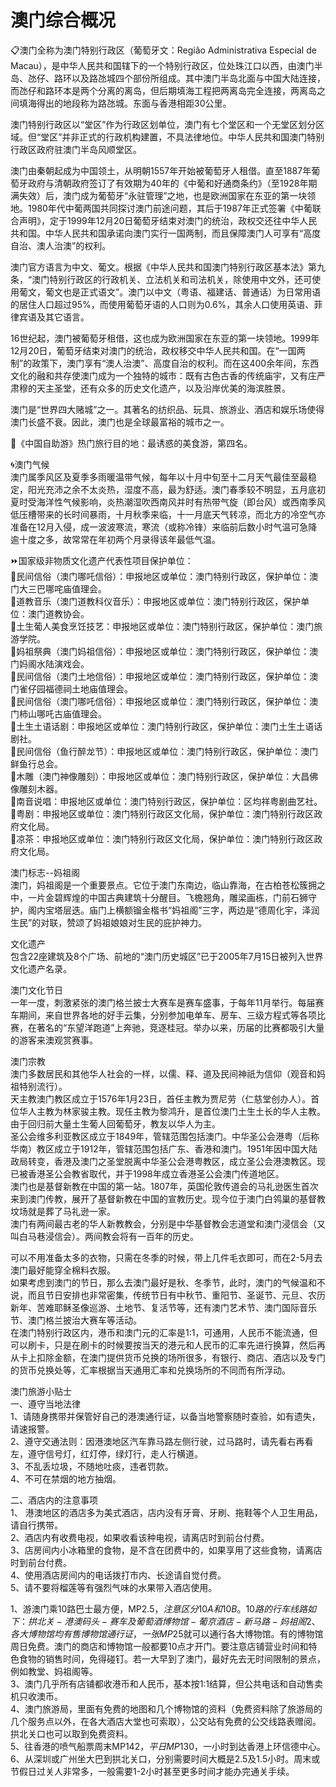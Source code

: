 # 澳门综合概况  
📋澳门全称为澳门特别行政区（葡萄牙文：Região Administrativa Especial de Macau‎），是中华人民共和国辖下的一个特别行政区，位处珠江口以西，由澳门半岛、氹仔、路环以及路氹城四个部份所组成。其中澳门半岛北面与中国大陆连接，而氹仔和路环本是两个分离的离岛，但后期填海工程把两离岛完全连接，两离岛之间填海得出的地段称为路氹城。东面与香港相距30公里。  
  
澳门特别行政区以“堂区”作为行政区划单位，澳门有七个堂区和一个无堂区划分区域。但“堂区”并非正式的行政机构建置，不具法律地位。中华人民共和国澳门特别行政区政府驻澳门半岛风顺堂区。  
  
澳门由秦朝起成为中国领土，从明朝1557年开始被葡萄牙人租借。直至1887年葡萄牙政府与清朝政府签订了有效期为40年的《中葡和好通商条约》（至1928年期满失效）后，澳门成为葡萄牙“永驻管理”之地，也是欧洲国家在东亚的第一块领地。1980年代中葡两国共同探讨澳门前途问题，其后于1987年正式签署《中葡联合声明》，定于1999年12月20日葡萄牙结束对澳门的统治，政权交还往中华人民共和国。中华人民共和国承诺向澳门实行一国两制，而且保障澳门人可享有“高度自治、澳人治澳”的权利。  
  
澳门官方语言为中文、葡文。根据《中华人民共和国澳门特别行政区基本法》第九条，“澳门特别行政区的行政机关、立法机关和司法机关，除使用中文外，还可使用葡文，葡文也是正式语文”。澳门以中文（粤语、福建话、普通话）为日常用语的居住人口超过95%，而使用葡萄牙语的人口则为0.6%，其余人口使用英语、菲律宾语及其它语言。  
  
16世纪起，澳门被葡萄牙租借，这也成为欧洲国家在东亚的第一块领地。1999年12月20日，葡萄牙结束对澳门的统治，政权移交中华人民共和国。在“一国两制”的政策下，澳门享有“澳人治澳”、高度自治的权利。而在这400余年间，东西文化的融和共存使澳门成为一个独特的城市：既有古色古香的传统庙宇，又有庄严肃穆的天主圣堂，还有众多的历史文化遗产，以及沿岸优美的海滨胜景。  
  
澳门是“世界四大赌城”之一。其著名的纺织品、玩具、旅游业、酒店和娱乐场使得澳门长盛不衰。因此，澳门也是全球最富裕的城市之一。  

 🧾《中国自助游》热门旅行目的地：最诱惑的美食游，第四名。  
  
🌀澳门气候  
澳门属季风区及夏季多雨暖温带气候，每年以十月中旬至十二月天气最佳至最稳定，阳光充沛之余不太炎热，湿度不高，最为舒适。澳门春季较不明显，五月底初夏时受海洋性气候影响，炎热潮湿吹西南风并时有热带气旋（即台风）或西南季风低压槽带来的长时间暴雨，十月秋季来临，十一月底天气转凉，而北方的冷空气亦准备在12月入侵，成一波波寒流，寒流（或称冷锋）来临前后数小时气温可急降逾十度之多，故常常在年初两个月录得该年最低气温。  
  
⏩国家级非物质文化遗产代表性项目保护单位：  
🔸民间信俗（澳门哪吒信俗）：申报地区或单位：澳门特别行政区，保护单位：澳门大三巴哪咤庙值理会。  
🔸道教音乐（澳门道教科仪音乐）：申报地区或单位：澳门特别行政区，保护单位：澳门道教协会。  
🔸土生葡人美食烹饪技艺：申报地区或单位：澳门特别行政区，保护单位：澳门旅游学院。  
🔸妈祖祭典（澳门妈祖信俗）：申报地区或单位：澳门特别行政区，保护单位：澳门妈阁水陆演戏会。  
🔸民间信俗（澳门土地信俗）：申报地区或单位：澳门特别行政区，保护单位：澳门雀仔园福德祠土地庙值理会。  
🔸民间信俗（澳门哪吒信俗）：申报地区或单位：澳门特别行政区，保护单位：澳门柿山哪吒古庙值理会。  
🔸土生土语话剧：申报地区或单位：澳门特别行政区，保护单位：澳门土生土语话剧社。  
🔸民间信俗（鱼行醉龙节）：申报地区或单位：澳门特别行政区，保护单位：澳门鲜鱼行总会。  
🔸木雕（澳门神像雕刻）：申报地区或单位：澳门特别行政区，保护单位：大昌佛像雕刻木器。  
🔸南音说唱：申报地区或单位：澳门特别行政区，保护单位：区均祥粤剧曲艺社。  
🔸粤剧：申报地区或单位：澳门特别行政区文化局，保护单位：澳门特别行政区政府文化局。  
🔸凉茶：申报地区或单位：澳门特别行政区文化局，保护单位：澳门特别行政区政府文化局。    
  
澳门标志--妈祖阁  
澳门，妈祖阁是一个重要景点。它位于澳门东南边，临山靠海，在古柏苍松簇拥之中，一片金碧辉煌的中国古典建筑十分醒目。飞檐翘角，雕梁画栋，门前石狮守护，阁内宝塔层迭。庙门上横额镏金楷书“妈祖阁”三字，两边是“德周化宇，泽润生民”的对联，赞颂了妈祖娘娘对生民的庇护神力。  
  
文化遗产  
包含22座建筑及8个广场、前地的“澳门历史城区”已于2005年7月15日被列入世界文化遗产名录。  
  
澳门文化节日  
一年一度，刺激紧张的澳门格兰披士大赛车是赛车盛事，于每年11月举行。每届赛车期间，来自世界各地的好手云集，分别参加电单车、房车、三级方程式等各项比赛，在著名的“东望洋跑道”上奔驰，竞逐桂冠。举办以来，历届的比赛都吸引大量的游客来澳观赏赛事。  
  
澳门宗教  
澳门多数居民和其他华人社会的一样，以儒、释、道及民间神祇为信仰（观音和妈祖特别流行）。  
天主教澳门教区成立于1576年1月23日，首任主教为贾尼劳（仁慈堂创办人）。首位华人主教为林家骏主教。现任主教为黎鸿升，是首位澳门土生土长的华人主教。由于回归前大量土生葡人回葡萄牙，教友以华人为主。  
圣公会维多利亚教区成立于1849年，管辖范围包括澳门。中华圣公会港粤（后称华南）教区成立于1912年，管辖范围包括广东、香港和澳门。1951年因中国大陆政局转变，香港及澳门之圣堂脱离中华圣公会港粤教区，成立圣公会港澳教区。现已被香港圣公会教省取代，并于1998年成立香港圣公会澳门传道地区。  
澳门也是基督新教在中国的第一站。1807年，英国伦敦传道会的马礼逊医生首次来到澳门传教，展开了基督新教在中国的宣教历史。现今位于澳门白鸰巢的基督教坟场就是葬了马礼逊一家。  
澳门有两间最古老的华人新教教会，分别是中华基督教会志道堂和澳门浸信会（又叫白马巷浸信会）。两间教会将有一百年的历史。  
  
可以不用准备太多的衣物，只需在冬季的时候，带上几件毛衣即可，而在2-5月去澳门最好能穿全棉料衣服。  
如果考虑到澳门的节日，那么去澳门最好是秋、冬季节，此时，澳门的气候温和不说，而且节日安排也非常密集，传统节日有中秋节、重阳节、圣诞节、元旦、农历新年、苦难耶稣圣像巡游、土地节、复活节等，还有澳门艺术节、澳门国际音乐节、澳门格兰披治大赛车等活动。  
在澳门特别行政区内，港币和澳门元的汇率是1∶1，可通用，人民币不能流通，但可以刷卡，只是在刷卡的时候要按当天的港元和人民币的汇率先进行换算，然后再从卡上扣除金额，在澳门提供货币兑换的场所很多，有银行、商店、酒店以及专门的货币兑换处等，汇率根据当天通用汇率和兑换场所的不同而有所浮动。  
  
澳门旅游小贴士  
一、遵守当地法律  
1、请随身携带并保管好自己的港澳通行证，以备当地警察随时查验，如有遗失，请速报警。  
2、遵守交通法则：因港澳地区汽车靠马路左侧行驶，过马路时，请先看右再看左，遵守信号灯，红灯停，绿灯行，走人行横道。  
3、不乱丢垃圾，不随地吐痰，违者罚款。  
4、不可在禁烟的地方抽烟。  
  
二、酒店内的注意事项  
1、 港澳地区的酒店多为美式酒店，店内没有牙膏、牙刷、拖鞋等个人卫生用品，请自行携带。  
2、酒店内有收费电视，如果收看该种电视，请离店时到前台付费。  
3、店房间内小冰箱里的食物，是不含在团费中的，如果享用了这些食物，请离店时到前台付费。  
4、使用酒店房间内的电话拨打市内、长途请自觉付费。  
5、请不要将榴莲等有强烈气味的水果带入酒店使用。  
  
1、游澳门乘10路巴士最方便，MP$2.5，注意区分10A和10B。10路的行车线路如下：拱北关-港澳码头-赛车及葡萄酒博物馆-葡京酒店-新马路-妈祖阁  
2、各大博物馆均有售博物馆通行证，一张MP$25就可以通行各大博物馆。有的博物馆周日免费。澳门的商店和博物馆一般都要10点才开门。要注意店铺营业时间和特色食物的销售时间，免得碰钉。若一大早到了澳门，最好先去无时间限制的景点，例如教堂、妈祖阁等。  
3、澳门几乎所有店铺都收港币和人民币，基本按1:1结算，但公共电话和自动售卖机只收澳币。  
4、澳门旅游局，里面有免费的地图和几个博物馆的资料（免费资料除了旅游局的几个服务点以外，在各大酒店大堂也可索取），公交站有免费的公交线路表赠阅。拱北关口也可以取到免费资料。  
5、往香港的喷气船票周末MP$142，平日MP$130，一小时到达香港上环信德中心。  
6、从深圳或广州坐大巴到拱北关口，分别需要时间大概是2.5及1.5小时。周末或节假日过关人非常多，一般需要1-2小时甚至更多时间才能办完通关手续。